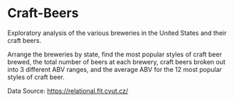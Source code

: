 # Craft-Beers
Exploratory analysis of the various breweries in the United States and their craft beers. 

Arrange the breweries by state, find the most popular styles of craft beer brewed, the total number of beers at each brewery, craft beers broken out into
3 different ABV ranges, and the average ABV for the 12 most popular styles of craft beer.

Data Source: https://relational.fit.cvut.cz/
